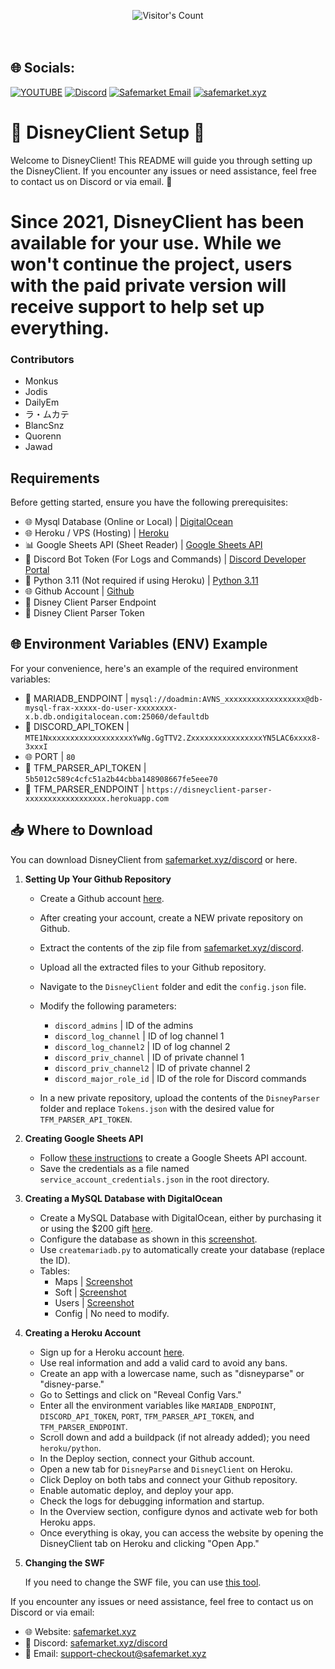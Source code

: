<br/><br/>
<div align="center"> 
  <img src="https://profile-counter.glitch.me/Zhodisov/count.svg" alt="Visitor's Count" />
</div>
<br/><br/>

## 🌐 Socials:
[![YOUTUBE](https://img.shields.io/badge/Youtube-fc0000?style=for-the-badge&logo=YOUTUBE&logoColor=white)](https://www.youtube.com/@Jodis974)
[![Discord](https://img.shields.io/badge/Discord-6a85b9?style=for-the-badge&logo=discord&logoColor=white)](https://safemarket.xyz/discord)
[![Safemarket Email](https://img.shields.io/badge/safemarket_email-333333?style=for-the-badge&logo=gmail&logoColor=red)](mailto:support-checkout@safemarket.xyz)
[![safemarket.xyz](https://img.shields.io/badge/safemarket.xyz-0077B5?style=for-the-badge&logo=internet&logoColor=white)](https://safemarket.xyz/)

# 🌟 DisneyClient Setup 🚀

Welcome to DisneyClient! This README will guide you through setting up the DisneyClient. If you encounter any issues or need assistance, feel free to contact us on Discord or via email. 📧

# Since 2021, DisneyClient has been available for your use. While we won't continue the project, users with the paid private version will receive support to help set up everything.

### Contributors
- Monkus
- Jodis
- DailyEm
- ラ・ムカテ
- BlancSnz
- Quorenn
- Jawad


## Requirements

Before getting started, ensure you have the following prerequisites:
- 🌐 Mysql Database (Online or Local) | [DigitalOcean](https://digitalocean.com)
- 🌐 Heroku / VPS (Hosting) | [Heroku](https://www.heroku.com/)
- 📊 Google Sheets API (Sheet Reader) | [Google Sheets API](https://developers.google.com/sheets/api)
- 🤖 Discord Bot Token (For Logs and Commands) | [Discord Developer Portal](https://discord.com/developers/applications)
- 🐍 Python 3.11 (Not required if using Heroku) | [Python 3.11](https://www.python.org/downloads/release/python-3110/)
- 🌐 Github Account | [Github](https://github.com/)
- 💼 Disney Client Parser Endpoint
- 🔑 Disney Client Parser Token

## 🌐 Environment Variables (ENV) Example

For your convenience, here's an example of the required environment variables:

- 🏦 MARIADB_ENDPOINT | `mysql://doadmin:AVNS_xxxxxxxxxxxxxxxxxx@db-mysql-frax-xxxxx-do-user-xxxxxxxx-x.b.db.ondigitalocean.com:25060/defaultdb`
- 🤖 DISCORD_API_TOKEN | `MTE1NxxxxxxxxxxxxxxxxxxxYwNg.GgTTV2.ZxxxxxxxxxxxxxxxxYN5LAC6xxxx8-3xxxI`
- 🌐 PORT | `80`
- 🔑 TFM_PARSER_API_TOKEN | `5b5012c589c4cfc51a2b44cbba148908667fe5eee70`
- 💼 TFM_PARSER_ENDPOINT | `https://disneyclient-parser-xxxxxxxxxxxxxxxxxx.herokuapp.com`

## 📥 Where to Download

You can download DisneyClient from [safemarket.xyz/discord](https://safemarket.xyz/discord) or here.

1. **Setting Up Your Github Repository**

   - Create a Github account [here](https://github.com/signup?source=login).
   - After creating your account, create a NEW private repository on Github.
   - Extract the contents of the zip file from [safemarket.xyz/discord](https://safemarket.xyz/discord).
   - Upload all the extracted files to your Github repository.


   - Navigate to the `DisneyClient` folder and edit the `config.json` file.
   - Modify the following parameters:
     - `discord_admins` | ID of the admins
     - `discord_log_channel` | ID of log channel 1
     - `discord_log_channel2` | ID of log channel 2
     - `discord_priv_channel` | ID of private channel 1
     - `discord_priv_channel2` | ID of private channel 2
     - `discord_major_role_id` | ID of the role for Discord commands


   - In a new private repository, upload the contents of the `DisneyParser` folder and replace `Tokens.json` with the desired value for `TFM_PARSER_API_TOKEN`.

2. **Creating Google Sheets API**

   - Follow [these instructions](https://cloud.google.com/docs/authentication#service-accounts) to create a Google Sheets API account.
   - Save the credentials as a file named `service_account_credentials.json` in the root directory.

3. **Creating a MySQL Database with DigitalOcean**

   - Create a MySQL Database with DigitalOcean, either by purchasing it or using the $200 gift [here](https://try.digitalocean.com/freetrialoffer/).
   - Configure the database as shown in this [screenshot](https://prnt.sc/i2ae87WLLyNv).
   - Use `createmariadb.py` to automatically create your database (replace the ID).
   - Tables:
     - Maps | [Screenshot](https://prnt.sc/EbCdzZ_Cy5ls)
     - Soft | [Screenshot](https://prnt.sc/DB_DPSiapxUI)
     - Users | [Screenshot](https://prnt.sc/5O6VhaW3OG1e)
     - Config | No need to modify.

4. **Creating a Heroku Account**

   - Sign up for a Heroku account [here](https://signup.heroku.com/).
   - Use real information and add a valid card to avoid any bans.
   - Create an app with a lowercase name, such as "disneyparse" or "disney-parse."
   - Go to Settings and click on "Reveal Config Vars."
   - Enter all the environment variables like `MARIADB_ENDPOINT`, `DISCORD_API_TOKEN`, `PORT`, `TFM_PARSER_API_TOKEN`, and `TFM_PARSER_ENDPOINT`.
   - Scroll down and add a buildpack (if not already added); you need `heroku/python`.
   - In the Deploy section, connect your Github account.
   - Open a new tab for `DisneyParse` and `DisneyClient` on Heroku.
   - Click Deploy on both tabs and connect your Github repository.
   - Enable automatic deploy, and deploy your app.
   - Check the logs for debugging information and startup.
   - In the Overview section, configure dynos and activate web for both Heroku apps.
   - Once everything is okay, you can access the website by opening the DisneyClient tab on Heroku and clicking "Open App."

5. **Changing the SWF**

   If you need to change the SWF file, you can use [this tool](https://github.com/Jodis974/DisneyClient-Builder).

If you encounter any issues or need assistance, feel free to contact us on Discord or via email:

- 🌐 Website: [safemarket.xyz](https://safemarket.xyz)
- 💬 Discord: [safemarket.xyz/discord](https://safemarket.xyz/discord)
- 📧 Email: support-checkout@safemarket.xyz
